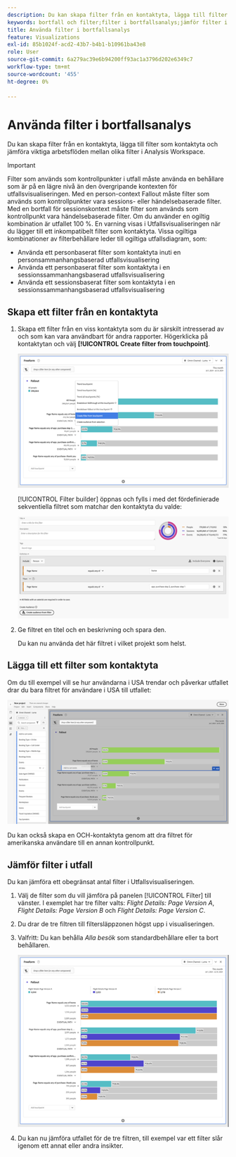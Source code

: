 ```yaml
---
description: Du kan skapa filter från en kontaktyta, lägga till filter som kontaktyta och jämföra viktiga arbetsflöden mellan olika filter i Analysis Workspace.
keywords: bortfall och filter;filter i bortfallsanalys;jämför filter i bortfall
title: Använda filter i bortfallsanalys
feature: Visualizations
exl-id: 85b1024f-acd2-43b7-b4b1-b10961ba43e8
role: User
source-git-commit: 6a279ac39e6b94200ff93ac1a3796d202e6349c7
workflow-type: tm+mt
source-wordcount: '455'
ht-degree: 0%

---
```


# Använda filter i bortfallsanalys

Du kan skapa filter från en kontaktyta, lägga till filter som kontaktyta och jämföra viktiga arbetsflöden mellan olika filter i Analysis Workspace.

>[!IMPORTANT]
>
>Filter som används som kontrollpunkter i utfall måste använda en behållare som är på en lägre nivå än den övergripande kontexten för utfallsvisualiseringen. Med en person-context Fallout måste filter som används som kontrollpunkter vara sessions- eller händelsebaserade filter. Med en bortfall för sessionskontext måste filter som används som kontrollpunkt vara händelsebaserade filter. Om du använder en ogiltig kombination är utfallet 100 %. En varning visas i Utfallsvisualiseringen när du lägger till ett inkompatibelt filter som kontaktyta. Vissa ogiltiga kombinationer av filterbehållare leder till ogiltiga utfallsdiagram, som:
>
>* Använda ett personbaserat filter som kontaktyta inuti en personsammanhangsbaserad utfallsvisualisering
>* Använda ett personbaserat filter som kontaktyta i en sessionssammanhangsbaserad utfallsvisualisering
>* Använda ett sessionsbaserat filter som kontaktyta i en sessionssammanhangsbaserad utfallsvisualisering

## Skapa ett filter från en kontaktyta

1. Skapa ett filter från en viss kontaktyta som du är särskilt intresserad av och som kan vara användbart för andra rapporter. Högerklicka på kontaktytan och välj **[!UICONTROL Create filter from touchpoint]**.

   ![Touchpoint-listrutan med Skapa segment från kontaktyta markerad.](assets/fallout-createfilter.png)

   [!UICONTROL Filter builder] öppnas och fylls i med det fördefinierade sekventiella filtret som matchar den kontaktyta du valde:

   ![Filterverktyget visar det ifyllda och förinbyggda sekventiella filtret.](assets/fallout-definefilter.png)

1. Ge filtret en titel och en beskrivning och spara den.

   Du kan nu använda det här filtret i vilket projekt som helst.

## Lägga till ett filter som kontaktyta

Om du till exempel vill se hur användarna i USA trendar och påverkar utfallet drar du bara filtret för användare i USA till utfallet:

![Filtret Användare i USA har markerats och markerats för att dras till utfallet.](assets/fallout-addfilter.png)

Du kan också skapa en OCH-kontaktyta genom att dra filtret för amerikanska användare till en annan kontrollpunkt.

## Jämför filter i utfall

Du kan jämföra ett obegränsat antal filter i Utfallsvisualiseringen.

1. Välj de filter som du vill jämföra på panelen [!UICONTROL Filter] till vänster. I exemplet har tre filter valts: *Flight Details: Page Version A*, *Flight Details: Page Version B* och *Flight Details: Page Version C*.
1. Du drar de tre filtren till filtersläppzonen högst upp i visualiseringen.


1. Valfritt: Du kan behålla *Alla besök* som standardbehållare eller ta bort behållaren.

   ![Utfall som visar alla besök tillsammans med de två filtren som drogs i föregående steg.](assets/fallout-multiplefilters.png)

1. Du kan nu jämföra utfallet för de tre filtren, till exempel var ett filter slår igenom ett annat eller andra insikter.
